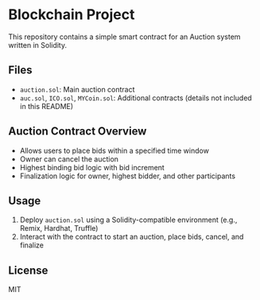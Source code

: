 # Blockchain Project

This repository contains a simple smart contract for an Auction system written in Solidity.

## Files
- `auction.sol`: Main auction contract
- `auc.sol`, `ICO.sol`, `MYCoin.sol`: Additional contracts (details not included in this README)

## Auction Contract Overview
- Allows users to place bids within a specified time window
- Owner can cancel the auction
- Highest binding bid logic with bid increment
- Finalization logic for owner, highest bidder, and other participants

## Usage
1. Deploy `auction.sol` using a Solidity-compatible environment (e.g., Remix, Hardhat, Truffle)
2. Interact with the contract to start an auction, place bids, cancel, and finalize

## License
MIT
